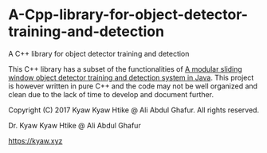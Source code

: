 # A-Cpp-library-for-object-detector-training-and-detection
A C++ library for object detector training and detection 

This C++ library has a subset of the functionalities of [A modular sliding window object detector training and detection system in Java](https://github.com/Kyaw-Kyaw-Htike/A-modular-sliding-window-object-detector-training-and-detection-system-in-Java). This project is however written in pure C++ and the code may not be well organized and clean due to the lack of time to develop and document further. 


Copyright (C) 2017 Kyaw Kyaw Htike @ Ali Abdul Ghafur. All rights reserved.



Dr. Kyaw Kyaw Htike @ Ali Abdul Ghafur



https://kyaw.xyz
